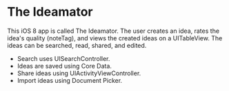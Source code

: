 # The Ideamator

This iOS 8 app is called The Ideamator. The user creates an idea, rates the idea's quality (noteTag), and views the created ideas 
on a UITableView. The ideas can be searched, read, shared, and edited.
* Search uses UISearchController.
* Ideas are saved using Core Data.
* Share ideas using UIActivityViewController.
* Import ideas using Document Picker.
